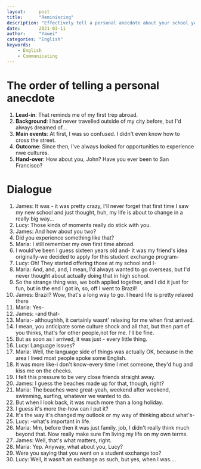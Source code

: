 ```yaml
---
layout:		post
title:		"Reminiscing"
description: "Effectively tell a personal anecdote about your school year"
date:		2021-03-11
author:		"Yawei"
categories: "English"
keywords:
    - English
    - Communicating
---
```


# The order of telling a personal anecdote

1. **Lead-in**: That reminds me of my first trep abroad.
2. **Background**: I had never travelled outside of my city before, but I'd always dreamed of...
3. **Main events**: At first, I was so confused. I didn't even know how to cross the street.
4. **Outcome**: Since then, I've always looked for opportunities to experience nwe cultures.
5. **Hand-over**: How about you, John? Have you ever been to San Francisco?

# Dialogue

1. James: It was - it was pretty crazy, I'll never forget that first time I saw my new school and just thought, huh, my life is about to change in a really big way...
2. Lucy: Those kinds of moments really do stick with you.
3. James: And how about you two?
4. Did you experience something like that?
5. Maria: I still remember my own first time abroad.
6. I would've been I guess sixteen years old and- it was my friend's idea originally-we decided to apply for this student exchange program-
7. Lucy: Oh! They started offering those at my school and I-
8. Maria: And, and, and, I mean, I'd always wanted to go overseas, but I'd never thought about actually doing that in high school.
9. So the strange thing was, we both applied together, and I did it just for fun, but in the end I got in, so, off I went to Brazil!
10. James: Brazil? Wow, that's a long way to go. I heard life is pretty relaxed there
11. Maria: Yes-
12. James: -and that-
13. Maria:- althoughhh, it certainly wasnt' relaxing for me when first arrived.
14. I mean, you anticipate some culture shock and all that, but then part of you thinks, that's for other people,not for me. I'll be fine.
15. But as soon as I arrived, it was just - every little thing.
16. Lucy: Language issues?
17. Maria: Well, the language side of things was actually OK, because in the area I lived most people spoke some English.
18. It was more like-i don't know-every time I met someone, they'd hug and kiss me on the cheeks.
19. I felt this pressure to be very close friends straight away.
20. James: I guess the beaches made up for that, though, right?
21. Maria: The beaches were great-yeah, weekend after weekend, swimming, surfing, whatever we wanted to do.
22. But when I look back, it was much more than a long holiday.
23. I guess it's more the-how can I put it?
24. It's the way it's changed my outlook or my way of thinking about what's-
25. Lucy: -what's important in life.
26. Maria: Mm, before then it was just family, job, I didn't really think much beyond that. Now really make sure I'm living my life on my own terms.
27. James: Well, that's what matters, right.
28. Maria: Yep. Anyway, what about you, Lucy?
29. Were you saying that you went on a student exchange too?
30. Lucy: Well, it wasn't an exchange as such, but yes, when I was....
